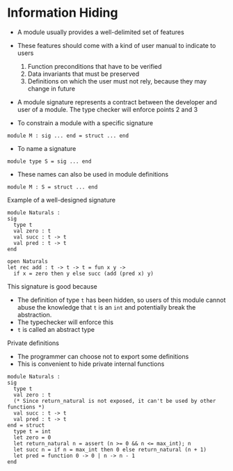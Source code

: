 # Information Hiding

+ A module usually provides a well-delimited set of features
+ These features should come with a kind of user manual to indicate to users
    1. Function preconditions that have to be verified
    2. Data invariants that must be preserved
    3. Definitions on which the user must not rely, because they may change in future
+ A module signature represents a contract between the developer and user of a module. The type checker will enforce points 2 and 3

+ To constrain a module with a specific signature

```
module M : sig ... end = struct ... end
```

+ To name a signature

```
module type S = sig ... end
```
   
+ These names can also be used in module definitions

```
module M : S = struct ... end
```

Example of a well-designed signature

```
module Naturals :
sig
  type t
  val zero : t
  val succ : t -> t
  val pred : t -> t
end
  
open Naturals
let rec add : t -> t -> t = fun x y -> 
  if x = zero then y else succ (add (pred x) y)
```

This signature is good because

+ The definition of type `t` has been hidden, so users of this module cannot abuse the knowledge that `t` is an `int` and potentially break the abstraction.
+ The typechecker will enforce this
+ `t` is called an abstract type

Private definitions

+ The programmer can choose not to export some definitions
+ This is convenient to hide private internal functions

```
module Naturals :
sig
  type t
  val zero : t
  (* Since return_natural is not exposed, it can't be used by other functions *)
  val succ : t -> t
  val pred : t -> t
end = struct
  type t = int
  let zero = 0
  let return_natural n = assert (n >= 0 && n <= max_int); n
  let succ n = if n = max_int then 0 else return_natural (n + 1)
  let pred = function 0 -> 0 | n -> n - 1
end
```

